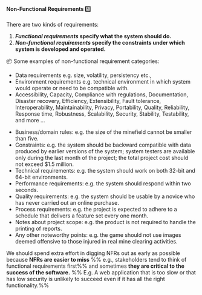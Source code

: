 <div id="title">

#### Non-Functional Requirements :one:

</div>

<div id="body">

There are two kinds of requirements:  

1. **_Functional requirements_ specify what the system should do.**
2. **_Non-functional requirements_ specify the constraints under which system is developed and operated.** 

<tip-box> 

:package: Some examples of non-functional requirement categories:

* Data requirements e.g. size, <tooltip content="how often do data change">volatility</tooltip>, <tooltip content="saving data permanenetly">persistency</tooltip> etc.,
* Environment requirements e.g. technical environment in which system would operate or need to be compatible with.
* Accessibility, Capacity, Compliance with regulations, Documentation, Disaster recovery, Efficiency, Extensibility, Fault tolerance, Interoperability, Maintainability, Privacy, Portability, Quality, Reliability, Response time, Robustness, Scalability, Security, Stability, Testability, and more ...

<panel type="seamless" header=":package: Some concrete examples of NFRs" expanded>

* Business/domain rules:   e.g. the size of the minefield cannot be smaller than five.
* Constraints: e.g.  the system should be backward compatible with data produced by earlier versions of the system; system testers are available only during the last month of the project; the total project cost should not exceed $1.5 million.
* Technical requirements: e.g. the system should work on both 32-bit and 64-bit environments.
* Performance requirements: e.g. the system should respond within two seconds.
* Quality requirements: e.g. the system should be usable by a novice who has never carried out an online purchase.
* Process requirements: e.g. the project is expected to adhere to a schedule that delivers a feature set every one month.
* Notes about project scope: e.g. the product is not required to handle the printing of reports.
* Any other noteworthy points: e.g. the game should not use images deemed offensive to those injured in real mine clearing activities.
</panel>

</tip-box>


We should spend extra effort in digging NFRs out as early as possible because **NFRs are easier to miss** %%&nbsp;e.g., stakeholders tend to think of functional requirements first%% and sometimes **they are critical to the success of the software.** %%&nbsp;E.g. A web application that is too slow or that has low security is unlikely to succeed even if it has all the right functionality.%%

</div>

<div id="extras">
<include src="exercises.md" />
</div>